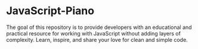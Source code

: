 # JavaScript-Piano
 The goal of this repository is to provide developers with an educational and practical resource for working with JavaScript without adding layers of complexity. Learn, inspire, and share your love for clean and simple code.
